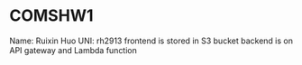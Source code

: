 # COMSHW1
Name: Ruixin Huo
UNI: rh2913
frontend is stored in S3 bucket
backend is on API gateway and Lambda function
